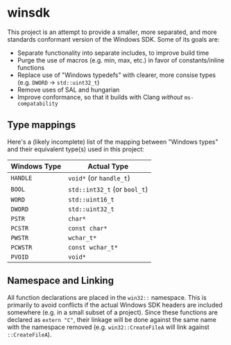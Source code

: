 # winsdk
This project is an attempt to provide a smaller, more separated, and more standards conformant version of the Windows SDK. Some of its goals are:

* Separate functionality into separate includes, to improve build time
* Purge the use of macros (e.g. min, max, etc.) in favor of constants/inline functions
* Replace use of "Windows typedefs" with clearer, more consise types (e.g. `DWORD` -> `std::uint32_t`)
* Remove uses of SAL and hungarian
* Improve conformance, so that it builds with Clang _without_ `ms-compatability`

## Type mappings
Here's a (likely incomplete) list of the mapping between "Windows types" and their equivalent type(s) used in this project:

|Windows Type|Actual Type|
|------------|-----------|
|`HANDLE`|`void*` (or `handle_t`)
|`BOOL`|`std::int32_t` (or `bool_t`)
|`WORD`|`std::uint16_t`|
|`DWORD`|`std::uint32_t`|
|`PSTR`|`char*`|
|`PCSTR`|`const char*`|
|`PWSTR`|`wchar_t*`|
|`PCWSTR`|`const wchar_t*`|
|`PVOID`|`void*`|

## Namespace and Linking
All function declarations are placed in the `win32::` namespace. This is primarily to avoid conflicts if the actual Windows SDK headers are included somewhere (e.g. in a small subset of a project). Since these functions are declared as `extern "C"`, their linkage will be done against the same name with the namespace removed (e.g. `win32::CreateFileA` will link against `::CreateFileA`).

